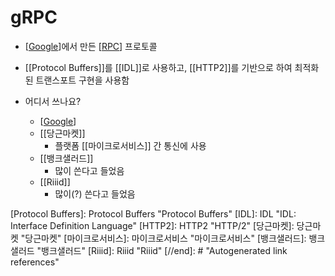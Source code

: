 # gRPC

- [[Google]]에서 만든 [[RPC]] 프로토콜

- [[Protocol Buffers]]를 [[IDL]]로 사용하고, [[HTTP2]]를 기반으로 하여 최적화된 트랜스포트 구현을 사용함

- 어디서 쓰나요?
  - [[Google]]
  - [[당근마켓]]
    - 플랫폼 [[마이크로서비스]] 간 통신에 사용
  - [[뱅크샐러드]]
    - 많이 쓴다고 들었음
  - [[Riiid]]
    - 많이(?) 쓴다고 들었음

[//begin]: # "Autogenerated link references for markdown compatibility"
[Google]: Google "Google"
[RPC]: RPC "RPC: Remote Procedure Call"
[Protocol Buffers]: Protocol Buffers "Protocol Buffers"
[IDL]: IDL "IDL: Interface Definition Language"
[HTTP2]: HTTP2 "HTTP/2"
[당근마켓]: 당근마켓 "당근마켓"
[마이크로서비스]: 마이크로서비스 "마이크로서비스"
[뱅크샐러드]: 뱅크샐러드 "뱅크샐러드"
[Riiid]: Riiid "Riiid"
[//end]: # "Autogenerated link references"